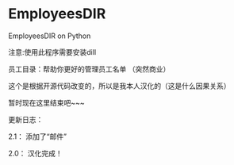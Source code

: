 # EmployeesDIR
EmployeesDIR on Python

注意:使用此程序需要安装dill

员工目录：帮助你更好的管理员工名单
（突然商业）

这个是根据开源代码改变的，所以是我本人汉化的（这是什么因果关系）

暂时现在这里结束吧~~~

更新日志：

2.1：
添加了“邮件”

2.0：
汉化完成！
